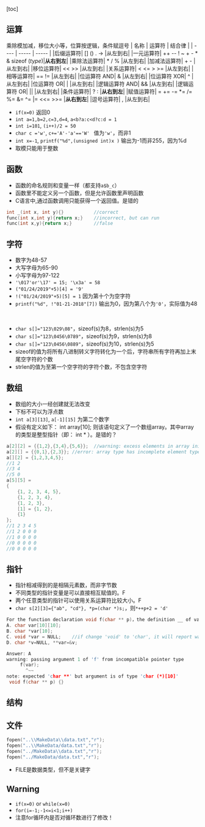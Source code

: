 [toc]



## 运算
乘除模加减，移位大小等，位算按逻辑，条件赋逗号
| 名称 | 运算符	| 结合律 |
| ---- | ----- | ----- |
|后缀运算符| []   ()   .   ->   |从左到右|
|一元运算符| ++ -- ! ~ + - * & sizeof (*type*)|**从右到左**|
|乘除法运算符| *    /    %	    |从左到右|
|加减法运算符| +    -	        |从左到右|
|移位运算符| <<    >>	        |从左到右|
|关系运算符| <  <=   >  >=      |从左到右|
|相等运算符| ==    !=	        |从左到右|
|位运算符 AND| &	            |从左到右|
|位运算符 XOR| ^	            |从左到右|
|位运算符 OR| &#124;	        |从左到右|
|逻辑运算符 AND| &&	            |从左到右|
|逻辑运算符 OR| &#124;&#124;	|从左到右|
|条件运算符| ? :	            |**从右到左**|
|赋值运算符| =  +=  -=  *=  /= %= &=  ^= &#124;= <<= >>=	|**从右到左**|
|逗号运算符| ,	                |从左到右|
- `if(x=0)` 返回0
- `int a=1,b=2,c=3,d=4`, `a<b?a:c<d?c:d = 1`
- `int i=101`, `(i++)/2 = 50`
- `char c ='w'`, `c+='A'-'a'=='W' ` 值为`'w'`，而非1
- `int x=-1`, `printf("%d",(unsigned int)x )` 输出为-1而非255，因为%d
- 取模只能用于整数






## 函数
- 函数的命名规则和变量一样（都支持`a$b_c`）
- 函数里不能定义另一个函数，但是允许函数里声明函数
- C语言中,通过函数调用只能获得一个返回值。是错的
```C
int _(int x, int y){}           //correct
func(int x,int y){return x;}    //incorrect, but can run
func(int x,y){return x;}        //false
```

## 字符
- 数字为48-57
- 大写字母为65-90
- 小写字母为97-122
- `'\017'or'\17' = 15; '\x3a' = 58`
- `("01/24/2019"+5)[4] = '9'`
- `!("01/24/2019"+5)[5] = 1` 因为第十个为空字符
- `printf("%d", !"01-21-2018"[7])` 输出为0，因为第八个为`'0'`，实际值为48
<br>

- `char s[]="123\029\08"`，sizeof(s)为8，strlen(s)为5
- `char s[]="123\0456\0789"`，sizeof(s)为9，strlen(s)为8
- `char s[]="123\0456\0889"`，sizeof(s)为10，strlen(s)为5
- sizeof的值为将所有八进制转义字符转化为一个后，字符串所有字符再加上末尾空字符的个数
- strlen的值为至第一个空字符的字符个数，不包含空字符






## 数组
- 数组的大小一经创建就无法改变
- 下标不可以为浮点数
- `int a[3][13]`, `a[-1][15]` 为第二个数字
- 假设有定义如下： int array[10]; 则该语句定义了一个数组array。其中array的类型是整型指针（即： int * ）。是错的？
```C
a[2][2] = {{1,2},{3,4},{5,6}};  //warning: excess elements in array initializer
a[2][] = {{0,1},{2,3}}; //error: array type has incomplete element type 'int[]'
a[][2] = {1,2,3,4,5};
//1 2
//3 4
//5 0
a[5][5] = 
{
    {1, 2, 3, 4, 5}, 
    {1, 2, 3, 4},
    {1, 2, 3},
    [1] = {1, 2},
    {1}
};
//1 2 3 4 5 
//1 2 0 0 0
//1 0 0 0 0
//0 0 0 0 0
//0 0 0 0 0
```





## 指针
- 指针相减得到的是相隔元素数，而非字节数
- 不同类型的指针变量是可以直接相互赋值的。F
- 两个任意类型的指针可以使用关系运算符比较大小。F
- `char s[2][3]={"ab", "cd"}, *p=(char *)s;`，则`*++p+2 = 'd'`

```C
For the function declaration void f(char ** p)，the definition __ of var makes the function call f(var) incorrect。
A. char var[10][10];
B. char *var[10];
C. void *var = NULL;    //if change 'void' to 'char', it will report warning
D. char *v=NULL, **var=&v;

Answer: A
warning: passing argument 1 of 'f' from incompatible pointer type
     f(var);
       ^~~
note: expected 'char **' but argument is of type 'char (*)[10]'
 void f(char ** p) {}
```






## 结构






## 文件
```C
fopen("..\\MakeData\\data.txt","r");
fopen("..\\MakeData/data.txt","r");
fopen("../MakeData\\data.txt","r");
fopen("../MakeData/data.txt","r");
```
- FILE是数据类型，但不是关键字






## Warning
- `if(x=0)` or `while(x=0)`
- `for(i=-1;-1<=i<1;i++)`
- 注意for循环内是否对循环数进行了修改！


